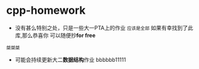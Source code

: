 # cpp-homework
 - 没有甚么特别之处，只是一些大一PTA上的作业 `应该是全部`
如果有幸找到了此库,那么恭喜你
可以随便抄**for free**
```
桀桀桀
```
- 可能会持续更新大二**数据结构**作业
  bbbbbb11111
